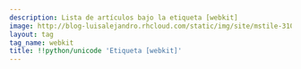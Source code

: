 ```yaml
---
description: Lista de artículos bajo la etiqueta [webkit]
image: http://blog-luisalejandro.rhcloud.com/static/img/site/mstile-310x310.png
layout: tag
tag_name: webkit
title: !!python/unicode 'Etiqueta [webkit]'
---
```

